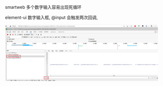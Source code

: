 smartweb 多个数字输入容易出现死循环

element-ui 数字输入框, @input 会触发两次回调,

![image-20210204174637736](./imgs/image-20210204174637736.png)
